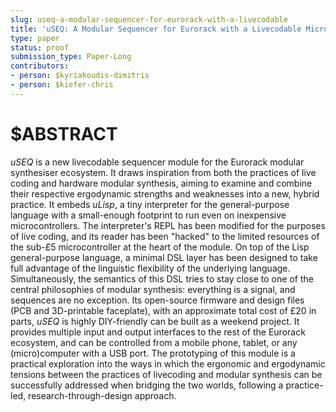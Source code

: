 ```yaml
---
slug: useq-a-modular-sequencer-for-eurorack-with-a-livecodable
title: 'uSEQ: A Modular Sequencer for Eurorack with a Livecodable Microcontroller'
type: paper
status: proof
submission_type: Paper-Long
contributors:
- person: $kyriakoudis-dimitris
- person: $kiefer-chris
---
```


# $ABSTRACT

*uSEQ* is a new livecodable sequencer module for the Eurorack modular synthesiser ecosystem. It draws inspiration from both the practices of live coding and hardware modular synthesis, aiming to examine and combine their respective ergodynamic strengths and weaknesses into a new, hybrid practice. It embeds *uLisp*, a tiny interpreter for the general-purpose language with a small-enough footprint to run even on inexpensive microcontrollers. The interpreter's REPL has been modified for the purposes of live coding, and its reader has been "hacked" to the limited resources of the sub-£5 microcontroller at the heart of the module. On top of the Lisp general-purpose language, a minimal DSL layer has been designed to take full advantage of the linguistic flexibility of the underlying language. Simultaneously, the semantics of this DSL tries to stay close to one of the central philosophies of modular synthesis: everything is a signal, and sequences are no exception. Its open-source firmware and design files (PCB and 3D-printable faceplate), with an approximate total cost of £20 in parts, *uSEQ* is highly DIY-friendly can be built as a weekend project. It provides multiple input and output interfaces to the rest of the Eurorack ecosystem, and can be controlled from a mobile phone, tablet, or any (micro)computer with a USB port. The prototyping of this module is a practical exploration into the ways in which the ergonomic and ergodynamic tensions between the practices of livecoding and modular synthesis can be successfully addressed when bridging the two worlds, following a practice-led, research-through-design approach.
